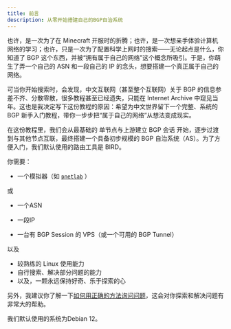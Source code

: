 ```yaml
---
title: 前言
description: 从零开始搭建自己的BGP自治系统
---
```


也许，是一次为了在 Minecraft 开服时的折腾；也许，是一次想亲手体验计算机网络的学习；也许，只是一次为了配置科学上网时的搜索——无论起点是什么，你知道了 BGP 这个东西，并被“拥有属于自己的网络”这个概念所吸引。于是，你萌生了弄一个自己的 ASN 和一段自己的 IP 的念头，想要搭建一个真正属于自己的网络。

可当你开始搜索时，会发现，中文互联网（甚至整个互联网）关于 BGP 的信息参差不齐、分散零散，很多教程甚至已经遗失，只能在 Internet Archive 中窥见当年。这也是我决定写下这份教程的原因：希望为中文世界留下一个完整、系统的 BGP 新手入门教程，带你一步步把“属于自己的网络”从想法变成现实。

在这份教程里，我们会从最基础的 单节点与上游建立 BGP 会话 开始，逐步过渡到与其他节点互联，最终搭建一个具备初步规模的 BGP 自治系统（AS）。为了方便入门，我们默认使用的路由工具是 BIRD。

你需要：

- 一个模拟器（如 [`pnetlab`](https://pnetlab.com/pages/main) ）

或

- 一个ASN

- 一段IP

- 一台有 BGP Session 的 VPS（或一个可用的 BGP Tunnel）

以及


- 较熟练的 Linux 使用能力
- 自行搜索、解决部分问题的能力
- 以及，一颗永远保持好奇、乐于探索的心

另外，我建议你了解一下[如何用正确的方法询问问题](https://github.com/ryanhanwu/How-To-Ask-Questions-The-Smart-Way/blob/main/README-zh_CN.md)，这会对你探索和解决问题有非常大的帮助。

我们默认使用的系统为Debian 12。 